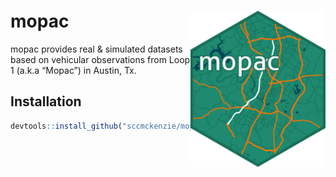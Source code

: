
<!-- README.md is generated from README.Rmd. Please edit that file -->

# mopac <img src='man/figures/logo.png' align="right" height="250" />

<!-- badges: start -->
<!-- badges: end -->

mopac provides real & simulated datasets based on vehicular observations
from Loop 1 (a.k.a “Mopac”) in Austin, Tx.

## Installation

``` r
devtools::install_github("sccmckenzie/mopac")
```
